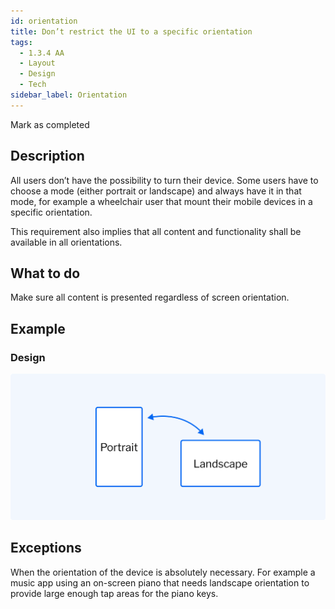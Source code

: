 ```yaml
---
id: orientation
title: Don’t restrict the UI to a specific orientation
tags:
  - 1.3.4 AA
  - Layout
  - Design
  - Tech
sidebar_label: Orientation
---
```


Mark as completed

## Description

All users don’t have the possibility to turn their device. Some users have to choose a mode (either portrait or landscape) and always have it in that mode, for example a wheelchair user that mount their mobile devices in a specific orientation.  

This requirement also implies that all content and functionality shall be available in all orientations.

## What to do

Make sure all content is presented regardless of screen orientation.

## Example

### Design

![A vertical and a horizontal screen](https://github.com/daresaydigital/a11ychecklist/blob/master/static/img/orientation.png?raw=true)

## Exceptions

When the orientation of the device is absolutely necessary. For example a music app using an on-screen piano that needs landscape orientation to provide large enough tap areas for the piano keys.
